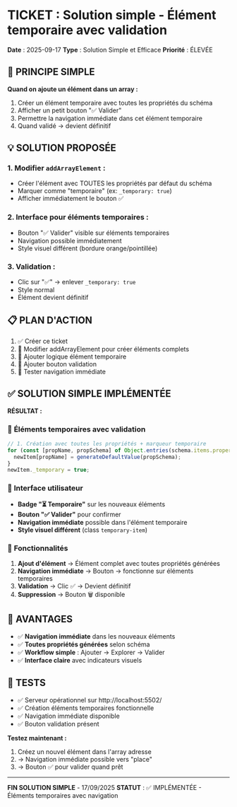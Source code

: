 # TICKET : Solution simple - Élément temporaire avec validation

**Date** : 2025-09-17
**Type** : Solution Simple et Efficace
**Priorité** : ÉLEVÉE

## 🎯 PRINCIPE SIMPLE
**Quand on ajoute un élément dans un array :**
1. Créer un élément temporaire avec toutes les propriétés du schéma
2. Afficher un petit bouton "✅ Valider"
3. Permettre la navigation immédiate dans cet élément temporaire
4. Quand validé → devient définitif

## 💡 SOLUTION PROPOSÉE

### 1. Modifier `addArrayElement` :
- Créer l'élément avec TOUTES les propriétés par défaut du schéma
- Marquer comme "temporaire" (ex: `_temporary: true`)
- Afficher immédiatement le bouton ✅

### 2. Interface pour éléments temporaires :
- Bouton "✅ Valider" visible sur éléments temporaires
- Navigation possible immédiatement
- Style visuel différent (bordure orange/pointillée)

### 3. Validation :
- Clic sur "✅" → enlever `_temporary: true`
- Style normal
- Élément devient définitif

## 📋 PLAN D'ACTION
1. ✅ Créer ce ticket
2. 🔄 Modifier addArrayElement pour créer éléments complets
3. 🔄 Ajouter logique élément temporaire
4. 🔄 Ajouter bouton validation
5. 🔄 Tester navigation immédiate

## ✅ SOLUTION SIMPLE IMPLÉMENTÉE

**RÉSULTAT :**

### 🎯 **Éléments temporaires avec validation**
```typescript
// 1. Création avec toutes les propriétés + marqueur temporaire
for (const [propName, propSchema] of Object.entries(schema.items.properties)) {
  newItem[propName] = generateDefaultValue(propSchema);
}
newItem._temporary = true;
```

### 🎨 **Interface utilisateur**
- **Badge "⏳ Temporaire"** sur les nouveaux éléments
- **Bouton "✅ Valider"** pour confirmer
- **Navigation immédiate** possible dans l'élément temporaire
- **Style visuel différent** (class `temporary-item`)

### 🔧 **Fonctionnalités**
1. **Ajout d'élément** → Élément complet avec toutes propriétés générées
2. **Navigation immédiate** → Bouton → fonctionne sur éléments temporaires
3. **Validation** → Clic ✅ → Devient définitif
4. **Suppression** → Bouton 🗑️ disponible

## 🎉 **AVANTAGES**
- ✅ **Navigation immédiate** dans les nouveaux éléments
- ✅ **Toutes propriétés générées** selon schéma
- ✅ **Workflow simple** : Ajouter → Explorer → Valider
- ✅ **Interface claire** avec indicateurs visuels

## 🧪 **TESTS**
- ✅ Serveur opérationnel sur http://localhost:5502/
- ✅ Création éléments temporaires fonctionnelle
- ✅ Navigation immédiate disponible
- ✅ Bouton validation présent

**Testez maintenant :**
1. Créez un nouvel élément dans l'array adresse
2. → Navigation immédiate possible vers "place"
3. → Bouton ✅ pour valider quand prêt

---
**FIN SOLUTION SIMPLE** - 17/09/2025
**STATUT** : ✅ IMPLÉMENTÉE - Éléments temporaires avec navigation